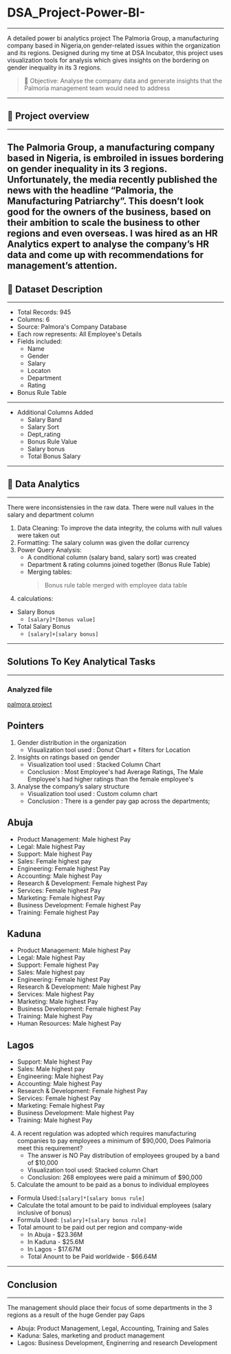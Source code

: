 # DSA_Project-Power-BI-
------------------------------------------------------------------------------------------------------------------------------------------------------------------------------
A detailed power bi analytics project The Palmoria Group, a manufacturing company based in Nigeria,on gender-related issues within the organization and its
regions. Designed during my time at DSA Incubator, this project uses visualization tools for analysis which gives insights on the bordering on gender inequality in its 3 regions.

> 🪩 Objective: Analyse the company data and generate insights that the Palmoria management team would need to address
------------------------------------------------------------------------------------------------------------------------------------------------------------------------------------------------------------------------------------------------------------------------------------------------------------------------------------------------------------
## 🏢 Project overview
------------------------------------------------------------------------------------------------------------------------------------------------------------------------------
The Palmoria Group, a manufacturing company based in Nigeria, is embroiled in issues bordering on gender inequality in its 3 regions. Unfortunately, the media recently published the news with the headline “Palmoria, the Manufacturing Patriarchy”. This doesn’t look good for the owners of the business, based on their ambition to scale the business to other regions and even overseas. I was hired as an HR Analytics expert to analyse the company’s HR data and come up with recommendations for management’s attention.
------------------------------------------------------------------------------------------------------------------------------------------------------------------------------------------------------------------------------------------------------------------------------------------------------------------------------------------------------------
## 📰 Dataset Description
------------------------------------------------------------------------------------------------------------------------------------------------------------------------------
- Total Records: 945
- Columns: 6
- Source: Palmora's Company Database
- Each row represents: All Employee's Details
- Fields included:
  - Name
  - Gender
  - Salary
  - Locaton
  - Department
  - Rating
- Bonus Rule Table
------------------------------------------------------------------------------------------------------------------------------------------------------------------------------
- Additional Columns Added
  - Salary Band
  - Salary Sort
  - Dept_rating
  - Bonus Rule Value
  - Salary bonus
  - Total Bonus Salary
------------------------------------------------------------------------------------------------------------------------------------------------------------------------------------------------------------------------------------------------------------------------------------------------------------------------------------------------------------
## 🧠 Data Analytics
------------------------------------------------------------------------------------------------------------------------------------------------------------------------------
There were inconsistensies in the raw data. There were null values in the salary and department column
1. Data Cleaning: To improve the data integrity, the colums with null values were taken out
2. Formatting: The salary column was given the dollar currency
3. Power Query Analysis:
   - A conditional column (salary band, salary sort) was created
   - Department & rating columns joined together (Bonus Rule Table)
   - Merging tables:
     > Bonus rule table merged with employee data table
4.  calculations:
   - Salary Bonus
     - `[salary]*[bonus value]`
   - Total Salary Bonus
     - `[salary]+[salary bonus]`
------------------------------------------------------------------------------------------------------------------------------------------------------------------------------------------------------------------------------------------------------------------------------------------------------------------------------------------------------------
## Solutions To Key Analytical Tasks
------------------------------------------------------------------------------------------------------------------------------------------------------------------------------
### Analyzed file
[palmora project](https://github.com/debbyadeshola1/DSA_Project-Power-BI-/blob/main/palmora%20project.pbix)

## Pointers 
1. Gender distribution in the organization
   - Visualization tool used : Donut Chart + filters for Location
2. Insights on ratings based on gender
   -  Visualization tool used : Stacked Column Chart
   -  Conclusion : Most Employee's had Average Ratings, The Male Employee's had higher ratings than the female employee's
3. Analyse the company’s salary structure
   - Visualization tool used : Custom column chart
   - Conclusion : There is a gender pay gap across the departments;

 ## Abuja
 - Product Management: Male highest Pay
 - Legal: Male highest Pay
 - Support: Male highest Pay
 - Sales: Female highest pay
 - Engineering: Female highest Pay
 - Accounting: Male highest Pay
 - Research & Development: Female highest Pay
 - Services: Female highest Pay
 - Marketing: Female highest Pay
 - Business Development: Female highest Pay
 - Training: Female highest Pay
 ## Kaduna 
 - Product Management: Male highest Pay
 - Legal: Male highest Pay
 - Support: Female highest Pay
 - Sales: Male highest pay
 - Engineering: Female highest Pay
 - Research & Development: Male highest Pay
 - Services: Male highest Pay
 - Marketing: Male highest Pay
 - Business Development: Female highest Pay
 - Training: Male highest Pay
 - Human Resources: Male highest Pay
## Lagos
 - Support: Male highest Pay
 - Sales: Male highest pay
 - Engineering: Male highest Pay
 - Accounting: Male highest Pay
 - Research & Development: Female highest Pay
 - Services: Female highest Pay
 - Marketing: Female highest Pay
 - Business Development: Male highest Pay
 - Training: Male highest Pay
4. A recent regulation was adopted which requires manufacturing companies to pay employees a minimum of $90,000, Does Palmoria meet this requirement?
   - The answer is NO
   Pay distribution of employees grouped by a band of $10,000
   - Visualization tool used: Stacked column Chart
   - Conclusion: 268 employees were paid a minimum of $90,000
5. Calculate the amount to be paid as a bonus to individual employees
- Formula Used:`[salary]*[salary bonus rule]`
 - Calculate the total amount to be paid to individual employees (salary inclusive of
bonus)
- Formula Used: `[salary]+[salary bonus rule]`
 - Total amount to be paid out per region and company-wide
   - In Abuja - $23.36M
   - In Kaduna - $25.6M
   - In Lagos - $17.67M
   - Total Anount to be Paid worldwide - $66.64M
----------------------------------------------------------------------------------------------------------------------------------------------------------------------------------------------------------------------------------------------------------------------------------------------------------------------------------------------------------
## Conclusion
-----------------------------------------------------------------------------------------------------------------------------------------------------------------------------
The management should place their focus of some departments in the 3 regions as a result of the huge Gender pay Gaps

- Abuja: Product Management, Legal, Accounting, Training and Sales 
- Kaduna: Sales, marketing and product management 
- Lagos: Business Development, Enginerring and research Development 
